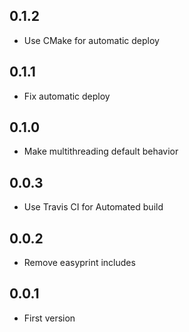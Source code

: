 ## 0.1.2
* Use CMake for automatic deploy

## 0.1.1
* Fix automatic deploy

## 0.1.0
* Make multithreading default behavior

## 0.0.3
* Use Travis CI for Automated build

## 0.0.2
* Remove easyprint includes

## 0.0.1
* First version
